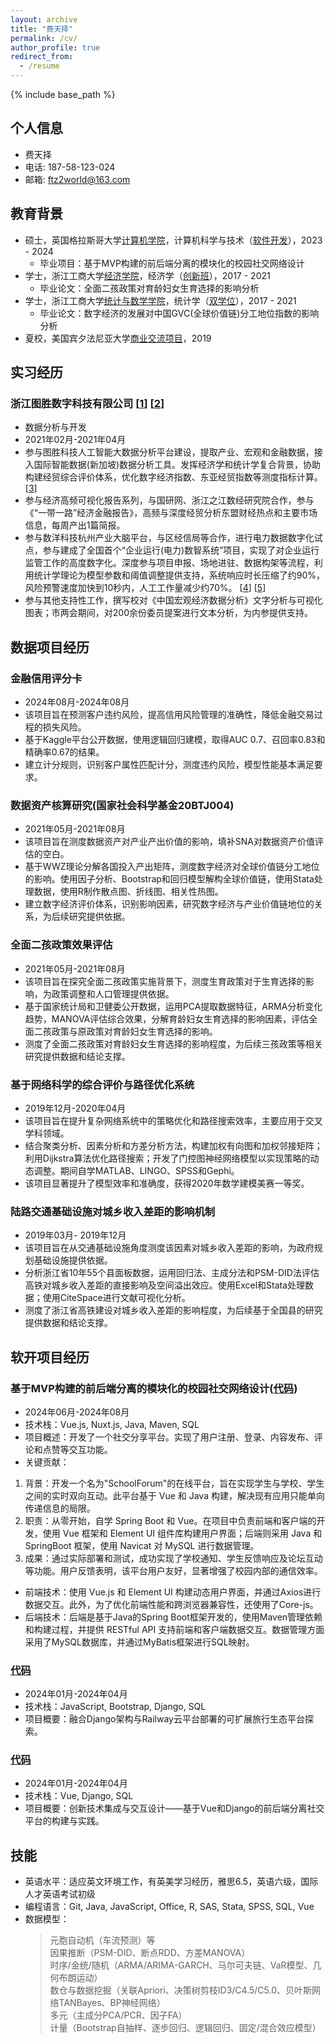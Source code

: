 ```yaml
---
layout: archive
title: "费天择"
permalink: /cv/
author_profile: true
redirect_from:
  - /resume
---
```


{% include base_path %}
## 个人信息
* 费天择
* 电话: 187-58-123-024
* 邮箱: ftz2world@163.com

## 教育背景
* 硕士，英国格拉斯哥大学[计算机学院](https://www.gla.ac.uk/schools/computing/)，计算机科学与技术（[软件开发](https://www.gla.ac.uk/postgraduate/taught/softwaredevelopment/)），2023 - 2024
  * 毕业项目：基于MVP构建的前后端分离的模块化的校园社交网络设计
* 学士，浙江工商大学[经济学院](https://econet.zjgsu.edu.cn/main.htm)，经济学（[创新班](https://econet.zjgsu.edu.cn/2023/1218/c2227a160361/page.htm)），2017 - 2021
  * 毕业论文：全面二孩政策对育龄妇女生育选择的影响分析
* 学士，浙江工商大学[统计与数学学院](http://tjjy.zjgsu.edu.cn/)，统计学（[双学位](http://tjjy.zjgsu.edu.cn/class.asp?nid=15)），2017 - 2021
  * 毕业论文：数字经济的发展对中国GVC(全球价值链)分工地位指数的影响分析
* 夏校，美国宾夕法尼亚大学[商业交流项目](https://www.sas.upenn.edu/elpbusiness/programs.htm)，2019

## 实习经历
### 浙江图胜数字科技有限公司 [[1](http://www.asean-china-center.org/2019-10/25/c_1210327334.htm)] [[2](http://www.rmlt.com.cn/2020/1112/598710.shtml)]
* 数据分析与开发
* 2021年02月-2021年04月
* 参与图胜科技人工智能大数据分析平台建设，提取产业、宏观和金融数据，接入国际智能数据(新加坡)数据分析工具。发挥经济学和统计学复合背景，协助构建经贸综合评价体系，优化数字经济指数、东亚经贸指数等测度指标计算。 [[3](https://www.hangzhou.gov.cn/art/2021/11/26/art_1229505914_3973091.html)]
* 参与经济高频可视化报告系列，与国研网、浙江之江数经研究院合作，参与《“一带一路”经济金融报告》，高频与深度经贸分析东盟财经热点和主要市场信息，每周产出1篇简报。
* 参与数洋科技杭州产业大脑平台，与区经信局等合作，进行电力数据数字化试点，参与建成了全国首个“企业运行(电力)数智系统”项目，实现了对企业运行监管工作的高度数字化。深度参与项目申报、场地进驻、数据构架等流程，利用统计学理论为模型参数和阈值调整提供支持，系统响应时长压缩了约90%，风险预警速度加快到10秒内，人工工作量减少约70%。 [[4](https://finance.sina.com.cn/jjxw/2021-03-18/doc-ikknscsi7986845.shtml)] [[5](http://www.rmlt.com.cn/2021/0317/609849.shtml)]
* 参与其他支持性工作，撰写校对《中国宏观经济数据分析》文字分析与可视化图表；市两会期间，对200余份委员提案进行文本分析，为内参提供支持。

## 数据项目经历

### 金融信用评分卡
* 2024年08月-2024年08月
* 该项目旨在预测客户违约风险，提高信用风险管理的准确性，降低金融交易过程的损失风险。
* 基于Kaggle平台公开数据，使用逻辑回归建模，取得AUC 0.7、召回率0.83和精确率0.67的结果。
* 建立计分规则，识别客户属性匹配计分，测度违约风险，模型性能基本满足要求。

### 数据资产核算研究(国家社会科学基金20BTJ004)
* 2021年05月-2021年08月
* 该项目旨在测度数据资产对产业产出价值的影响，填补SNA对数据资产价值评估的空白。
* 基于WWZ理论分解各国投入产出矩阵，测度数字经济对全球价值链分工地位的影响。使用因子分析、Bootstrap和回归模型解构全球价值链，使用Stata处理数据，使用R制作散点图、折线图、相关性热图。
* 建立数字经济评价体系，识别影响因素，研究数字经济与产业价值链地位的关系，为后续研究提供依据。

### 全面二孩政策效果评估
* 2021年05月-2021年08月
* 该项目旨在探究全面二孩政策实施背景下，测度生育政策对于生育选择的影响，为政策调整和人口管理提供依据。
* 基于国家统计局和卫健委公开数据，运用PCA提取数据特征，ARMA分析变化趋势，MANOVA评估综合效果，分解育龄妇女生育选择的影响因素，评估全面二孩政策与原政策对育龄妇女生育选择的影响。
* 测度了全面二孩政策对育龄妇女生育选择的影响程度，为后续三孩政策等相关研究提供数据和结论支撑。

### 基于网络科学的综合评价与路径优化系统
* 2019年12月-2020年04月
* 该项目旨在提升复杂网络系统中的策略优化和路径搜索效率，主要应用于交叉学科领域。
* 结合聚类分析、因素分析和方差分析方法，构建加权有向图和加权邻接矩阵；利用Dijkstra算法优化路径搜索；开发了门控图神经网络模型以实现策略的动态调整。期间自学MATLAB、LINGO、SPSS和Gephi。
* 该项目显著提升了模型效率和准确度，获得2020年数学建模美赛一等奖。

### 陆路交通基础设施对城乡收入差距的影响机制
* 2019年03月- 2019年12月
* 该项目旨在从交通基础设施角度测度该因素对城乡收入差距的影响，为政府规划基础设施提供依据。
* 分析浙江省10年55个县面板数据，运用回归法、主成分法和PSM-DID法评估高铁对城乡收入差距的直接影响及空间溢出效应。使用Excel和Stata处理数据；使用CiteSpace进行文献可视化分析。
* 测度了浙江省高铁建设对城乡收入差距的影响程度，为后续基于全国县的研究提供数据和结论支撑。

## 软开项目经历
### 基于MVP构建的前后端分离的模块化的校园社交网络设计([代码](https://github.com/UPennftz/Forum))
* 2024年06月-2024年08月
* 技术栈：Vue.js, Nuxt.js, Java, Maven, SQL  
* 项目概述：开发了一个社交分享平台。实现了用户注册、登录、内容发布、评论和点赞等交互功能。  
* 关键贡献：  
1. 背景：开发一个名为"SchoolForum"的在线平台，旨在实现学生与学校、学生之间的实时双向互动。此平台基于 Vue 和 Java 构建，解决现有应用只能单向传递信息的局限。  
2. 职责：从零开始，自学 Spring Boot 和 Vue。在项目中负责前端和客户端的开发，使用 Vue 框架和 Element UI 组件库构建用户界面；后端则采用 Java 和 SpringBoot 框架，使用 Navicat 对 MySQL 进行数据管理。  
3. 成果：通过实际部署和测试，成功实现了学校通知、学生反馈响应及论坛互动等功能。用户反馈表明，该平台用户友好，显著增强了校园内部的通信效率。  
* 前端技术：使用 Vue.js 和 Element UI 构建动态用户界面，并通过Axios进行数据交互。此外，为了优化前端性能和跨浏览器兼容性，还使用了Core-js。  
* 后端技术：后端是基于Java的Spring Boot框架开发的，使用Maven管理依赖和构建过程，并提供 RESTful API 支持前端和客户端数据交互。数据管理方面采用了MySQL数据库，并通过MyBatis框架进行SQL映射。  

### [代码](https://github.com/UPennftz/TripTie)
* 2024年01月-2024年04月
* 技术栈：JavaScript, Bootstrap, Django, SQL 
* 项目概要：融合Django架构与Railway云平台部署的可扩展旅行生态平台探索。

### [代码](https://github.com/UPennftz/Blog)
* 2024年01月-2024年04月
* 技术栈：Vue, Django, SQL
* 项目概要：创新技术集成与交互设计——基于Vue和Django的前后端分离社交平台的构建与实践。

## 技能
* 英语水平：适应英文环境工作，有英美学习经历，雅思6.5，英语六级，国际人才英语考试初级
* 编程语言：Git, Java, JavaScript, Office, R, SAS, Stata, SPSS, SQL, Vue
* 数据模型：  
  > 元胞自动机（车流预测）等  
  > 因果推断（PSM-DID、断点RDD、方差MANOVA）  
  > 时序/金统/随机（ARMA/ARIMA-GARCH、马尔可夫链、VaR模型、几何布朗运动）  
  > 数仓与数据挖掘（关联Apriori、决策树剪枝ID3/C4.5/C5.0、贝叶斯网络TANBayes、BP神经网络）  
  > 多元（主成分PCA/PCR、因子FA）  
  > 计量（Bootstrap自抽样、逐步回归、逻辑回归、固定/混合效应模型）  

    

